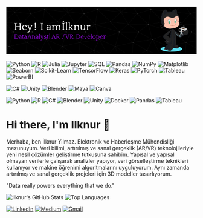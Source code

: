 
<!--
deliprofesor/deliprofesor** is a ✨ _special_ ✨ repository because its `README.md` (this file) appears on your GitHub profile.
-->

![Header](https://github.com/deliprofesor/profile-assets/blob/main/github-header-image.png)

<!-- Veri Analizi, Görselleştirme ve Makine Öğrenmesi -->
![Python](https://img.shields.io/badge/Python-3670A0?logo=python&logoColor=fff)
![R](https://img.shields.io/badge/R-276DC3?logo=r&logoColor=white)
![Julia](https://img.shields.io/badge/Julia-9558B2?logo=julia&logoColor=white)
![Jupyter](https://img.shields.io/badge/Jupyter-F37626?logo=jupyter&logoColor=white)
![SQL](https://img.shields.io/badge/SQL-4479A1?logo=sqlite&logoColor=white)
![Pandas](https://img.shields.io/badge/Pandas-150458?logo=pandas&logoColor=white)
![NumPy](https://img.shields.io/badge/NumPy-013243?logo=numpy&logoColor=white)
![Matplotlib](https://img.shields.io/badge/Matplotlib-11557C?logo=plotly&logoColor=white)
![Seaborn](https://img.shields.io/badge/Seaborn-0E4D92?logo=python&logoColor=white)
![Scikit-Learn](https://img.shields.io/badge/Scikit--Learn-F7931E?logo=scikit-learn&logoColor=white)
![TensorFlow](https://img.shields.io/badge/TensorFlow-FF6F00?logo=tensorflow&logoColor=white)
![Keras](https://img.shields.io/badge/Keras-D00000?logo=keras&logoColor=white)
![PyTorch](https://img.shields.io/badge/PyTorch-EE4C2C?logo=pytorch&logoColor=white)
![Tableau](https://img.shields.io/badge/Tableau-E97627?logo=tableau&logoColor=white)
![PowerBI](https://img.shields.io/badge/PowerBI-F2C811?logo=powerbi&logoColor=black)

<!-- Geliştirme, 3D ve Tasarım -->
![C#](https://img.shields.io/badge/C%23-239120?logo=c-sharp&logoColor=white)
![Unity](https://img.shields.io/badge/Unity-000000?logo=unity&logoColor=white)
![Blender](https://img.shields.io/badge/Blender-F5792A?logo=blender&logoColor=white)
![Maya](https://img.shields.io/badge/Maya-FDBD2B?logo=autodesk&logoColor=white)
![Canva](https://img.shields.io/badge/Canva-00C4CC?logo=canva&logoColor=white)

![Python](https://img.shields.io/badge/-Python-3776AB?style=flat&logo=python&logoColor=white)
![R](https://img.shields.io/badge/-R-276DC3?style=flat&logo=r&logoColor=white)
![C#](https://img.shields.io/badge/-C%23-239120?style=flat&logo=csharp&logoColor=white)
![Blender](https://img.shields.io/badge/-Blender-F5792A?style=flat&logo=blender&logoColor=white)
![Unity](https://img.shields.io/badge/-Unity-000000?style=flat&logo=unity&logoColor=white)
![Docker](https://img.shields.io/badge/-Docker-2496ED?style=flat&logo=docker&logoColor=white)
![Pandas](https://img.shields.io/badge/-Pandas-150458?style=flat&logo=pandas&logoColor=white)
![Tableau](https://img.shields.io/badge/-Tableau-E97627?style=flat&logo=tableau&logoColor=white)

# Hi there, I'm Ilknur 👋

Merhaba, ben İlknur Yılmaz. Elektronik ve Haberleşme Mühendisliği mezunuyum. Veri bilimi, artırılmış ve sanal gerçeklik (AR/VR) teknolojileriyle yeni nesil çözümler geliştirme tutkusuna sahibim. Yapısal ve yapısal olmayan verilerle çalışarak analizler yapıyor, veri görselleştirme teknikleri kullanıyor ve makine öğrenimi algoritmalarını uyguluyorum. Aynı zamanda artırılmış ve sanal gerçeklik projeleri için 3D modeller tasarlıyorum.

"Data really powers everything that we do."

![Ilknur's GitHub Stats](https://github-readme-stats.vercel.app/api?username=deliprofesor&show_icons=true&theme=radical)
![Top Languages](https://github-readme-stats.vercel.app/api/top-langs/?username=deliprofesor&layout=compact&theme=radical)

[![LinkedIn](https://img.shields.io/badge/LinkedIn-blue?logo=linkedin&logoColor=white)](https://www.linkedin.com/in/ilknur-y-87a8b21b3/)
[![Medium](https://img.shields.io/badge/Medium-000000?logo=medium&logoColor=white)](https://medium.com/@ilknurylmz.1707)
[![Gmail](https://img.shields.io/badge/Gmail-D14836?logo=gmail&logoColor=white)](mailto:ilknurylmz.1707@gmail.com)




